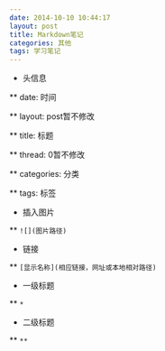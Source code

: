 ```yaml
---
date: 2014-10-10 10:44:17
layout: post
title: Markdown笔记
categories: 其他
tags: 学习笔记
---
```


*    头信息

**    date: 时间

**    layout: post暂不修改

**    title: 标题

**    thread: 0暂不修改

**    categories: 分类

**    tags: 标签

*    插入图片

**    `![](图片路径)`

*    链接

**    `[显示名称](相应链接，网址或本地相对路径)`

*    一级标题

**    `*`

*    二级标题

**    `**`

